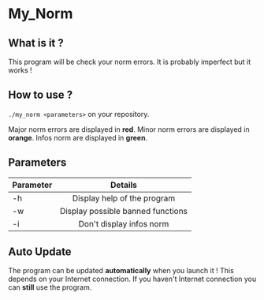 # My_Norm

## What is it ?

This program will be check your norm errors. It is probably imperfect
but it works !

## How to use ?

`./my_norm <parameters>` on your repository.

Major norm errors are displayed in __red__.
Minor norm errors are displayed in __orange__.
Infos norm are displayed in __green__.

## Parameters

| Parameter | Details |
| --------- |:-------:|
| -h | Display help of the program |
| -w | Display possible banned functions |
| -i | Don't display infos norm |

## Auto Update

The program can be updated __automatically__ when you launch it !
This depends on your Internet connection.
If you haven't Internet connection you can __still__ use the program.
